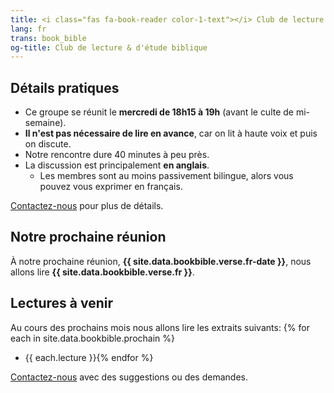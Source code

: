 ```yaml
---
title: <i class="fas fa-book-reader color-1-text"></i> Club de lecture & d'étude biblique <i class="fas fa-bible color-1-dark-text"></i>
lang: fr
trans: book_bible
og-title: Club de lecture & d'étude biblique
---
```

## Détails pratiques
* Ce groupe se réunit le **mercredi de 18h15 à 19h** (avant le culte de mi-semaine).
* **Il n'est pas nécessaire de lire en avance**, car on lit à haute voix et puis on discute.
* Notre rencontre dure 40 minutes à peu près.
* La discussion est principalement **en anglais**.
  * Les membres sont au moins passivement bilingue, alors vous pouvez vous exprimer en français.

[Contactez-nous](/contact-fr) pour plus de détails.

## Notre prochaine réunion
À notre prochaine réunion, **{{ site.data.bookbible.verse.fr-date }}**, nous allons lire **{{ site.data.bookbible.verse.fr }}**.

## Lectures à venir
Au cours des prochains mois nous allons lire les extraits suivants:
{% for each in site.data.bookbible.prochain %}
* {{ each.lecture }}{% endfor %}

[Contactez-nous](/contact-fr) avec des suggestions ou des demandes.

